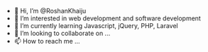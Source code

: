 - 👋 Hi, I’m @RoshanKhaiju
- 👀 I’m interested in web development and software development
- 🌱 I’m currently learning Javascript, jQuery, PHP, Laravel
- 💞️ I’m looking to collaborate on ...
- 📫 How to reach me ...

<!---
RoshanKhaiju/RoshanKhaiju is a ✨ special ✨ repository because its `README.md` (this file) appears on your GitHub profile.
You can click the Preview link to take a look at your changes.
--->
